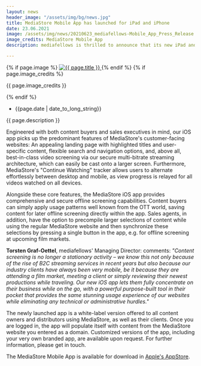 ```yaml
---
layout: news
header_image: "/assets/img/bg/news.jpg"
title: MediaStore Mobile App has launched for iPad and iPhone 
date: 23.06.2021
image: /assets/img/news/20210623_mediafellows-Mobile_App_Press_Release.jpg
image_credits: MediaStore Mobile App
description: mediafellows is thrilled to announce that its new iPad and iPhone app has officially launched in Apple's App Store. With this new custom-built app, mediafellows optimizes access to its MediaStore platform specifically for the mobile world – combining the state-of-the-art experience of content screening and discovery which MediaStore is known for with solutions to challenges arising from the portability context.

---
```


<div class="row">
    <div class="col-xl-4 col-lg-4 col-md-12">
        <div class="s-details-img mb-30">
          {% if page.image %}
          <a href="{{ page.image }}" class="view">
            <img src="{{ page.image }}" alt="{{ page.title }}">  
          </a>
          {% endif %}
          {% if page.image_credits %}
          <p>{{ page.image_credits }}</p>
          {% endif %}
        </div>
    </div>
    <div class="col-xl-8 col-lg-8 col-md-12">
        <div class="service-details mb-40">
          <div class="meta-info">
              <ul>
                  <li class="posts-time">{{page.date | date_to_long_string}}</li>
              </ul>
          </div>
          <p>{{ page.description }}</p>
          <p>
Engineered with both content buyers and sales executives in mind, our iOS app picks up the predominant features of MediaStore's customer-facing websites: An appealing landing page with highlighted titles and user-specific content, flexible search and navigation options, and, above all, best-in-class video screening via our secure multi-bitrate streaming architecture, which can easily be cast onto a larger screen. Furthermore, MediaStore's "Continue Watching" tracker allows users to alternate effortlessly between desktop and mobile, as view progress is relayed for all videos watched on all devices.
          </p>
          <p>
Alongside these core features, the MediaStore iOS app provides comprehensive and secure offline screening capabilities. Content buyers can simply apply usage patterns well known from the OTT world, saving content for later offline screening directly within the app. Sales agents, in addition, have the option to precompile larger selections of content while using the regular MediaStore website and then synchronize these selections by pressing a single button in the app, e.g. for offline screening at upcoming film markets.
          </p>
        </div>
    </div>
</div>
<div class="row">
    <div class="col-xl-12 col-lg-12">
        <div class="service-details mb-40">
          <p>
<strong>Torsten Graf-Oettel</strong>, mediafellows' Managing Director: comments: <i>"Content screening is no longer a stationary activity – we know this not only because of the rise of B2C streaming services in recent years but also because our industry clients have always been very mobile, be it because they are attending a film market, meeting a client or simply reviewing their newest productions while traveling. Our new iOS app lets them fully concentrate on their business while on the go, with a powerful purpose-built tool in their pocket that provides the same stunning usage experience of our websites while eliminating any technical or administrative hurdles."</i>
          </p>
          <p>
The newly launched app is a white-label version offered to all content owners and distributors using MediaStore, as well as their clients. Once you are logged in, the app will populate itself with content from the MediaStore website you entered as a domain. Customized versions of the app, including your very own branded app, are available upon request. For further information, please get in touch.
          </p>
          <p>
The MediaStore Mobile App is available for download in <a href="https://apps.apple.com/de/app/mediastore-mobile-app/id1548688039" target="blank">Apple's AppStore</a>.
          </p>
        </div>
    </div>
</div>
